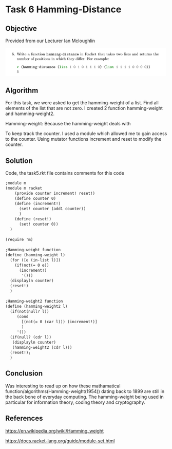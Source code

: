 # Task 6 Hamming-Distance

## Objective
Provided from our Lecturer Ian Mcloughlin

<p><img src="images/task6.png" width="500" length="300"></p>


## Algorithm

For this task, we were asked to get the hamming-weight of a list. Find all elements of the list that are not zero. I created 2 function hamming-weight and hamming-weight2. 

Hamming-weight:
Because the hamming-weight deals with

To keep track the counter. I used a module which allowed me to gain access to the counter. Using mutator functions increment and reset to modify the counter.

## Solution

Code, the task5.rkt file contains comments for this code

```
;module m
(module m racket
    (provide counter increment! reset!)
    (define counter 0)
    (define (increment!)
      (set! counter (add1 counter))
      )
    (define (reset!)
      (set! counter 0))
  )
  
(require 'm)

;Hamming-weight function 
(define (hamming-weight l)
  (for ([e (in-list l)])
    (if(not(= 0 e))
      (increment!)
       '()))
  (displayln counter)
  (reset!)
  )

;Hamming-weight2 function
(define (hamming-weight2 l)
  (if(not(null? l))
     (cond
       [(not(= 0 (car l))) (increment!)]
       )
     '())
  (if(null? (cdr l))
   (displayln counter)
   (hamming-weight2 (cdr l)))
  (reset!);
  )

```
## Conclusion

Was interesting to read up on how these mathamatical function/algorithms(Hamming-weight(1954)) dating back to 1899 are still in the back bone of everyday computing. The hamming-weight being used in particular for information theory, coding theory and cryptography.

## References

https://en.wikipedia.org/wiki/Hamming_weight

https://docs.racket-lang.org/guide/module-set.html